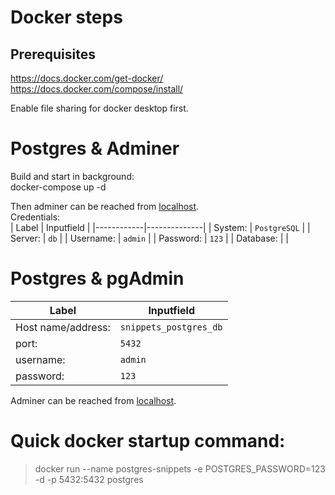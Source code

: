 # Docker steps

## Prerequisites
https://docs.docker.com/get-docker/  
https://docs.docker.com/compose/install/

Enable file sharing for docker desktop first.

# Postgres & Adminer
Build and start in background:  
docker-compose up -d

Then adminer can be reached from [localhost](localhost:8000).  
Credentials:  
| Label      | Inputfield   |
|------------|--------------|
| System:    | `PostgreSQL` |
| Server:    | `db`         |
| Username:  | `admin`      |
| Password:  | `123`        |
| Database:  |              |


# Postgres & pgAdmin

| Label      | Inputfield   |
|------------|--------------|
| Host name/address: | `snippets_postgres_db` |
| port:  | `5432`           |
| username:  | `admin`      |
| password:  |   `123`      |

Adminer can be reached from [localhost](localhost:5050).  

# Quick docker startup command:  

> docker run --name postgres-snippets -e POSTGRES_PASSWORD=123 -d -p 5432:5432 postgres

